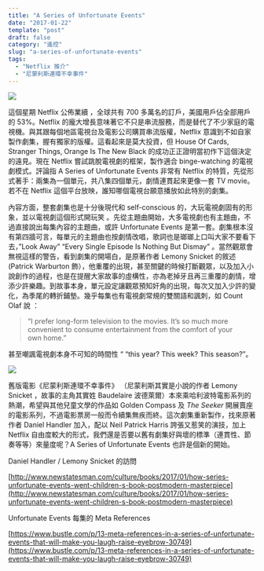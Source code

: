 ```yaml
---
title: "A Series of Unfortunate Events"
date: "2017-01-22"
template: "post"
draft: false
category: "遙控"
slug: "a-series-of-unfortunate-events"
tags:
  - "Netflix 推介"
  - "尼蒙利斯連環不幸事件"
---
```


![](images/90312-1uetrcrzccd0eqzvkvfmvig.jpeg)

這個星期 Netflix 公佈業續 ，全球共有 700 多萬名的訂戶，美國用戶佔全部用戶的 53%。Netflix 的龐大增長意味著它不只是串流服務，而是替代了不少家庭的電視機。與其跟每個地區電視台及電影公司購買串流版權，Netflix 意識到不如自家製作劇集，握有獨家的版權。這看起來是莫大投資，但 House Of Cards, Stranger Things, Orange Is The New Black 的成功正正證明當初作下這個決定的遠見。現在 Netflix 嘗試跳脫電視劇的框架，製作適合 binge-watching 的電視劇模式。評論指 A Series of Unfortunate Events 非常有 Netflix 的特質，先從形式著手：兩集為一個單元，共八集四個單元，劇情連貫起來更像一套 TV movie。若不在 Netflix 這個平台放映，誰知哪個電視台願意播放如此特別的劇集。

內容方面，整套劇集也是十分後現代和 self-conscious 的，大玩電視劇固有的形象，並以電視劇這個形式開玩笑 。先從主題曲開始，大多電視劇也有主題曲，不過直接說出每集內容的主題曲，或許 Unfortunate Events 是第一套。劇集根本沒有第四牆可言，每單元的主題曲也按劇情改唱，歌詞也是瑯瑯上口叫大家不要看下去，”Look Away” “Every Single Episode Is Nothing But Dismay” 。當然觀眾會無視這樣的警告，看到劇集的開場白，是原著作者 Lemony Snicket 的敘述 (Patrick Warburton 飾），他重覆的出現，甚至關鍵的時候打斷觀眾，以及加入小說創作的過程，也是在提醒大家故事的虛構性，亦為老掉牙且再三重覆的劇情，增添少許樂趣。到故事本身，單元設定讓觀眾預知奸角的出現，每次又加入少許的變化，為季尾的轉折鋪墊。幾乎每集也有電視劇常規的雙關語和諷刺，如 Count Olaf 說 ：

> “I prefer long-form television to the movies. It’s so much more convenient to consume entertainment from the comfort of your own home.”

甚至嘲諷電視劇本身不可知的時間性 “ “this year? This week? This season?”。

![](images/b3e53-1-mkrwlj93pk0d7olbuupow.jpeg)

舊版電影《尼蒙利斯連環不幸事件》 （尼蒙利斯其實是小說的作者 Lemony Snicket ，故事的主角其實姓 Baudelaire 波德萊爾）本來乘哈利波特電影系列的熱潮，希望與其他兒童文學的作品如 Golden Compass 及 _The Seeker_ 開展賣座的電影系列，不過電影票房一般而令續集無疾而終。這次劇集重新製作，找來原著作者 Daniel Handler 加入，配以 Neil Patrick Harris 誇張又惹笑的演技，加上 Netflix 自由度較大的形式，我們還是否要以舊有劇集好與壞的標準（連貫性、節奏等等）來量度呢？A Series of Unfortunate Events 也許是個新的開始。

Daniel Handler / Lemony Snicket 的訪問

[http://www.newstatesman.com/culture/books/2017/01/how-series-unfortunate-events-went-children-s-book-postmodern-masterpiece](http://www.newstatesman.com/culture/books/2017/01/how-series-unfortunate-events-went-children-s-book-postmodern-masterpiece)

Unfortunate Events 每集的 Meta References

[https://www.bustle.com/p/13-meta-references-in-a-series-of-unfortunate-events-that-will-make-you-laugh-raise-eyebrow-30749](https://www.bustle.com/p/13-meta-references-in-a-series-of-unfortunate-events-that-will-make-you-laugh-raise-eyebrow-30749)
